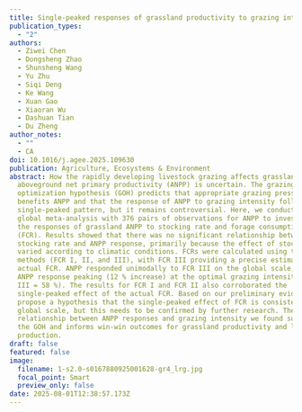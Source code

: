 ```yaml
---
title: Single-peaked responses of grassland productivity to grazing intensity
publication_types:
  - "2"
authors:
  - Ziwei Chen
  - Dongsheng Zhao
  - Shunsheng Wang
  - Yu Zhu
  - Siqi Deng
  - Ke Wang
  - Xuan Gao
  - Xiaoran Wu
  - Dashuan Tian
  - Du Zheng
author_notes:
  - ""
  - CA
doi: 10.1016/j.agee.2025.109630
publication: Agriculture, Ecosystems & Environment
abstract: How the rapidly developing livestock grazing affects grassland
  aboveground net primary productivity (ANPP) is uncertain. The grazing
  optimization hypothesis (GOH) predicts that appropriate grazing pressure
  benefits ANPP and that the response of ANPP to grazing intensity follows a
  single-peaked pattern, but it remains controversial. Here, we conducted a
  global meta-analysis with 376 pairs of observations for ANPP to investigate
  the responses of grassland ANPP to stocking rate and forage consumption rate
  (FCR). Results showed that there was no significant relationship between
  stocking rate and ANPP response, primarily because the effect of stocking rate
  varied according to climatic conditions. FCRs were calculated using three
  methods (FCR I, II, and III), with FCR III providing a precise estimate of the
  actual FCR. ANPP responded unimodally to FCR III on the global scale, with the
  ANPP response peaking (12 % increase) at the optimal grazing intensity (FCR
  III = 58 %). The results for FCR I and FCR II also corroborated the
  single-peaked effect of the actual FCR. Based on our preliminary evidence, we
  propose a hypothesis that the single-peaked effect of FCR is consistent on a
  global scale, but this needs to be confirmed by further research. The unimodal
  relationship between ANPP responses and grazing intensity we found supports
  the GOH and informs win-win outcomes for grassland productivity and livestock
  production.
draft: false
featured: false
image:
  filename: 1-s2.0-s0167880925001628-gr4_lrg.jpg
  focal_point: Smart
  preview_only: false
date: 2025-08-01T12:38:57.173Z
---
```

